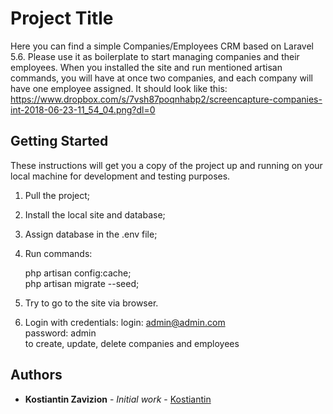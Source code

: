 # Project Title

Here you can find a simple Companies/Employees CRM based on Laravel 5.6. Please use it as boilerplate to start managing companies and their employees.
When you installed the site and run mentioned artisan commands, you will have at once two companies, and each company will have one employee assigned.
It should look like this:
https://www.dropbox.com/s/7vsh87poqnhabp2/screencapture-companies-int-2018-06-23-11_54_04.png?dl=0

## Getting Started

These instructions will get you a copy of the project up and running on your local machine for development and testing purposes.

1) Pull the project;

2) Install the local site and database;

3) Assign database in the .env file;

4) Run commands:  
     
     php artisan config:cache;  
     php artisan migrate --seed;  
     
5) Try to go to the site via browser.

6) Login with credentials:
     login: admin@admin.com  
     password: admin  
   to create, update, delete companies and employees  

## Authors

* **Kostiantin Zavizion** - *Initial work* - [Kostiantin](https://github.com/Kostiantin)
